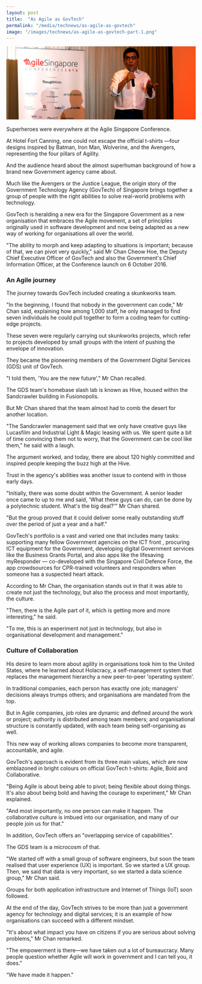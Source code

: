 ```yaml
---
layout: post
title:  "As Agile as GovTech"
permalink: "/media/technews/as-agile-as-govtech"
image: "/images/technews/as-agile-as-govtech-part-1.png"
---
```


![as agile as govtech](/images/technews/as-agile-as-govtech-part-1.png)

Superheroes were everywhere at the Agile Singapore Conference.

At Hotel Fort Canning, one could not escape the official t-shirts —four designs inspired by Batman, Iron Man, Wolverine, and the Avengers, representing the four pillars of Agility.

And the audience heard about the almost superhuman background of how a brand new Government agency came about.

Much like the Avengers or the Justice League, the origin story of the Government Technology Agency (GovTech) of Singapore brings together a group of people with the right abilities to solve real-world problems with technology.

GovTech is heralding a new era for the Singapore Government as a new organisation that embraces the Agile movement, a set of principles originally used in software development and now being adapted as a new way of working for organisations all over the world.

"The ability to morph and keep adapting to situations is important; because of that, we can pivot very quickly," said Mr Chan Cheow Hoe, the Deputy Chief Executive Officer of GovTech and also the Government's Chief Information Officer, at the Conference launch on 6 October 2016.

### **An Agile journey**
The journey towards GovTech included creating a skunkworks team.

"In the beginning, I found that nobody in the government can code," Mr Chan said, explaining how among 1,000 staff, he only managed to find seven individuals he could pull together to form a coding team for cutting-edge projects.

These seven were regularly carrying out skunkworks projects, which refer to projects developed by small groups with the intent of pushing the envelope of innovation.

They became the pioneering members of the Government Digital Services (GDS) unit of GovTech.

"I told them, 'You are the new future'," Mr Chan recalled.

The GDS team's homebase slash lab is known as Hive, housed within the Sandcrawler building in Fusionopolis.

But Mr Chan shared that the team almost had to comb the desert for another location.

"The Sandcrawler management said that we only have creative guys like Lucasfilm and Industrial Light & Magic leasing with us. We spent quite a bit of time convincing them not to worry, that the Government can be cool like them," he said with a laugh.

The argument worked, and today, there are about 120 highly committed and inspired people keeping the buzz high at the Hive.

Trust in the agency's abilities was another issue to contend with in those early days.

"Initially, there was some doubt within the Government. A senior leader once came to up to me and said, 'What these guys can do, can be done by a polytechnic student. What's the big deal?'" Mr Chan shared.

"But the group proved that it could deliver some really outstanding stuff over the period of just a year and a half."

GovTech's portfolio is a vast and varied one that includes many tasks: supporting many fellow Government agencies on the ICT front , procuring ICT equipment for the Government, developing digital Government services like the Business Grants Portal, and also apps like the lifesaving myResponder — co-developed with the Singapore Civil Defence Force, the app crowdsources for CPR-trained volunteers and responders when someone has a suspected heart attack.

According to Mr Chan, the organisation stands out in that it was able to create not just the technology, but also the process and most importantly, the culture.

"Then, there is the Agile part of it, which is getting more and more interesting," he said.

"To me, this is an experiment not just in technology, but also in organisational development and management."

### **Culture of Collaboration**
His desire to learn more about agility in organisations took him to the United States, where he learned about Holacracy, a self-management system that replaces the management hierarchy a new peer-to-peer 'operating system'. 

In traditional companies, each person has exactly one job; managers' decisions always trumps others; and organisations are mandated from the top. 

But in Agile companies, job roles are dynamic and defined around the work or project; authority is distributed among team members; and organisational structure is constantly updated, with each team being self-organising as well. 

This new way of working allows companies to become more transparent, accountable, and agile. 

GovTech's approach is evident from its three main values, which are now emblazoned in bright colours on official GovTech t-shirts: Agile, Bold and Collaborative. 

"Being Agile is about being able to pivot; being flexible about doing things. It's also about being bold and having the courage to experiment," Mr Chan explained.

"And most importantly, no one person can make it happen. The collaborative culture is imbued into our organisation, and many of our people join us for that."

In addition, GovTech offers an "overlapping service of capabilities". 

The GDS team is a microcosm of that.

"We started off with a small group of software engineers, but soon the team realised that user experience (UX) is important. So we started a UX group. Then, we said that data is very important, so we started a data science group," Mr Chan said. 

Groups for both application infrastructure and Internet of Things (IoT) soon followed.

At the end of the day, GovTech strives to be more than just a government agency for technology and digital services; it is an example of how organisations can succeed with a different mindset. 

"It's about what impact you have on citizens if you are serious about solving problems," Mr Chan remarked.

"The empowerment is there—we have taken out a lot of bureaucracy. Many people question whether Agile will work in government and I can tell you, it does.”

“We have made it happen."
